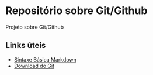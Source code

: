 # Repositório sobre Git/Github
Projeto sobre Git/Github

## Links úteis
 * [Sintaxe Básica Markdown](https://www.markdownguide.org/basic-syntax/)
 * [Download do Git](https://git-scm.com/download/win)

